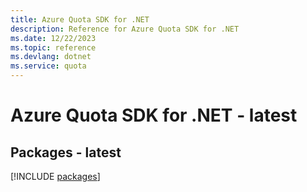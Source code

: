 ```yaml
---
title: Azure Quota SDK for .NET
description: Reference for Azure Quota SDK for .NET
ms.date: 12/22/2023
ms.topic: reference
ms.devlang: dotnet
ms.service: quota
---
```

# Azure Quota SDK for .NET - latest
## Packages - latest
[!INCLUDE [packages](quota-index.md)]
